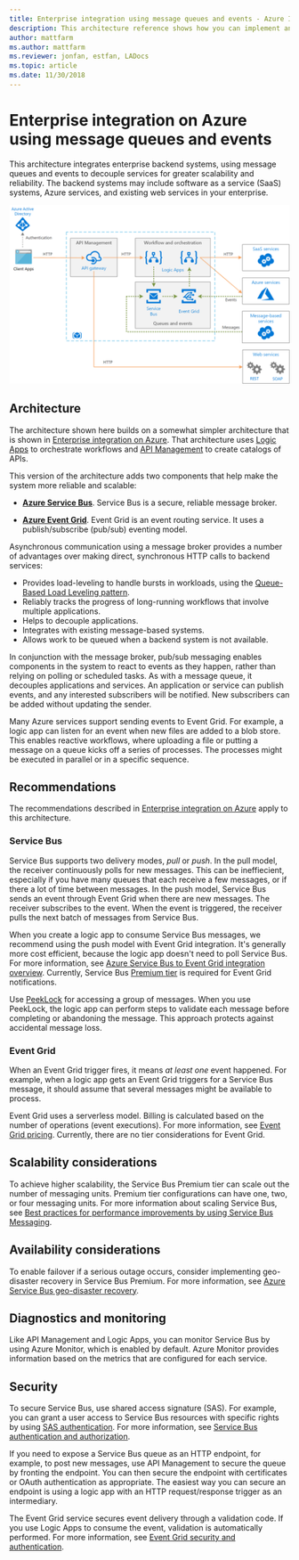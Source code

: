 ```yaml
---
title: Enterprise integration using message queues and events - Azure Integration Services
description: This architecture reference shows how you can implement an enterprise integration pattern with Azure Logic Apps, Azure API Management, Azure Service Bus, and Azure Event Grid
author: mattfarm
ms.author: mattfarm
ms.reviewer: jonfan, estfan, LADocs
ms.topic: article
ms.date: 11/30/2018
---
```


# Enterprise integration on Azure using message queues and events

This architecture integrates enterprise backend systems, using message queues and events to decouple services for greater scalability and reliability. The backend systems may include software as a service (SaaS) systems, Azure services, and existing web services in your enterprise.

![Architecture diagram - Enterprise integration with queues and events](./_images/enterprise-integration-queues-events.png)

## Architecture

The architecture shown here builds on a somewhat simpler architecture that is shown in [Enterprise integration on Azure][simple-enterprise-integration]. That architecture uses [Logic Apps][logic-apps] to orchestrate workflows and [API Management][apim] to create catalogs of APIs.

This version of the architecture adds two components that help make the system more reliable and scalable:

- **[Azure Service Bus][service-bus]**. Service Bus is a secure, reliable message broker.  

- **[Azure Event Grid][event-grid]**. Event Grid is an event routing service. It uses a publish/subscribe (pub/sub) eventing model.

Asynchronous communication using a message broker provides a number of advantages over making direct, synchronous HTTP calls to backend services:

- Provides load-leveling to handle bursts in workloads, using the [Queue-Based Load Leveling pattern](../patterns/queue-based-load-leveling.md).
- Reliably tracks the progress of long-running workflows that involve multiple applications.
- Helps to decouple applications.
- Integrates with existing message-based systems.
- Allows work to be queued when a backend system is not available.

In conjunction with the message broker, pub/sub messaging enables components in the system to react to events as they happen, rather than relying on polling or scheduled tasks. As with a message queue, it decouples applications and services. An application or service can publish events, and any interested subscribers will be notified. New subscribers can be added without updating the sender. 

Many Azure services support sending events to Event Grid. For example, a logic app can listen for an event when new files are added to a blob store. This enables reactive workflows, where uploading a file or putting a message on a queue kicks off a series of processes. The processes might be executed in parallel or in a specific sequence. 

## Recommendations

The recommendations described in [Enterprise integration on Azure][simple-enterprise-integration] apply to this architecture. 

### Service Bus 

Service Bus supports two delivery modes, *pull* or *push*. In the pull model, the receiver continuously polls for new messages. This can be ineffiecient, especially if you have many queues that each receive a few messages, or if there a lot of time between messages. In the push model, Service Bus sends an event through Event Grid when there are new messages. The receiver subscribes to the event. When the event is triggered, the receiver pulls the next batch of messages from Service Bus. 

When you create a logic app to consume Service Bus messages, we recommend using the push model with Event Grid integration. It's generally more cost efficient, because the logic app doesn't need to poll Service Bus. For more information, see [Azure Service Bus to Event Grid integration overview](/azure/service-bus-messaging/service-bus-to-event-grid-integration-concept). Currently, Service Bus [Premium tier](https://azure.microsoft.com/pricing/details/service-bus/) is required for Event Grid notifications.

Use [PeekLock](../service-bus-messaging/service-bus-messaging-overview.md#queues) for accessing a group of messages. When you use PeekLock, the logic app can perform steps to validate each message before completing or abandoning the message. This approach protects against accidental message loss.

### Event Grid 

When an Event Grid trigger fires, it means *at least one* event happened. For example, when a logic app gets an Event Grid triggers for a Service Bus message, it should assume that several messages might be available to process.

Event Grid uses a serverless model. Billing is calculated based on the number of operations (event executions). For more information, see [Event Grid pricing](https://azure.microsoft.com/pricing/details/event-grid/). Currently, there are no tier considerations for Event Grid.

## Scalability considerations

To achieve higher scalability, the Service Bus Premium tier can scale out the number of messaging units. Premium tier configurations can have one, two, or four messaging units. For more information about scaling Service Bus, see [Best practices for performance improvements by using Service Bus Messaging](../service-bus-messaging/service-bus-performance-improvements.md).

## Availability considerations

To enable failover if a serious outage occurs, consider implementing geo-disaster recovery in Service Bus Premium. For more information, see [Azure Service Bus geo-disaster recovery](../service-bus-messaging/service-bus-geo-dr.md).

## Diagnostics and monitoring

Like API Management and Logic Apps, you can monitor Service Bus by using Azure Monitor, which is enabled by default. Azure Monitor provides information based on the metrics that are configured for each service. 

## Security

To secure Service Bus, use shared access signature (SAS). For example, you can grant a user access to Service Bus resources with specific rights by using [SAS authentication](../service-bus-messaging/service-bus-sas.md). For more information, see [Service Bus authentication and authorization](../service-bus-messaging/service-bus-authentication-and-authorization.md).

If you need to expose a Service Bus queue as an HTTP endpoint, for example, to post new messages, use API Management to secure the queue by fronting the endpoint. You can then secure the endpoint with certificates or OAuth authentication as appropriate. The easiest way you can secure an endpoint is using a logic app with an HTTP request/response trigger as an intermediary.

The Event Grid service secures event delivery through a validation code. If you use Logic Apps to consume the event, validation is automatically performed. For more information, see [Event Grid security and authentication](../event-grid/security-authentication.md).


[apim]: /azure/api-management
[event-grid]: /azure/event-grid/
[logic-apps]: /azure/logic-apps/logic-apps-overview
[service-bus]: /azure/service-bus-messaging/
[simple-enterprise-integration]: ./simple-enterprise-integration.md